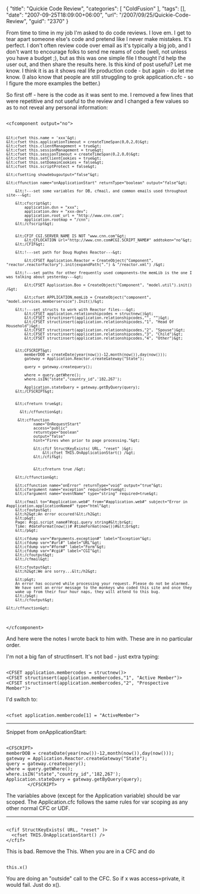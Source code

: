 {
	"title": "Quickie Code Review",
	"categories": [
		"ColdFusion"
	],
	"tags": [],
	"date": "2007-09-25T18:09:00+06:00",
	"url": "/2007/09/25/Quickie-Code-Review",
	"guid": "2370"
}

From time to time in my job I'm asked to do code reviews. I love em. I get to tear apart someone else's code and pretend like I never make mistakes. It's perfect. I don't often review code over email as it's typically a big job, and I don't want to encourage folks to send me reams of code (well, not unless you have a budget ;), but as this was one simple file I thought I'd help the user out, and then share the results here. Is this kind of post useful? Let me know. I think it is as it shows real life production code - but again - do let me know. (I also know that people are still struggling to grok application.cfc - so I figure the more examples the better.)

So first off - here is the code as it was sent to me. I removed a few lines that were repetitive and not useful to the review and I changed a few values so as to not reveal any personal information:

<code>
&lt;cfcomponent output="no"&gt;

	&lt;cfset this.name = 'xxx'&gt;
	&lt;cfset this.applicationTimeout = createTimeSpan(0,0,2,0)&gt;
	&lt;cfset this.clientManagement = true&gt;
	&lt;cfset this.sessionManagement = true&gt;
	&lt;cfset this.sessionTimeout = createTimeSpan(0,2,0,0)&gt;
	&lt;cfset this.setClientCookies = true&gt;
	&lt;cfset this.setDomainCookies = false&gt;
	&lt;cfset this.scriptProtect = false&gt;

	&lt;cfsetting showdebugoutput="false"&gt;
	
	&lt;cffunction name="onApplicationStart" returnType="boolean" output="false"&gt;
		
		&lt;!---set some variables for DB, cfmail, and common emails used throughout site---&gt;
		
		&lt;cfscript&gt;
			application.dsn = "xxx";
			application.dev = "xxx-dev";
			application.root_url = "http://www.cnn.com";
			application.rootmap = "/cnn";
		&lt;/cfscript&gt;
		
		
		&lt;CFIF CGI.SERVER_NAME IS NOT "www.cnn.com"&gt;
			&lt;CFLOCATION url="http://www.cnn.com#CGI.SCRIPT_NAME#" addtoken="no"&gt;
		&lt;/CFIF&gt;
		
		&lt;!---set path for Doug Hughes Reactor---&gt;
		
			&lt;CFSET Application.Reactor = CreateObject("Component", "reactor.reactorFactory").init(expandPath(".") & "/reactor.xml") /&gt;
		
		&lt;!---set paths for other frequently used components-the memLib is the one I was talking about yesterday---&gt;
		
			&lt;CFSET Application.Boo = CreateObject("Component", "model.util").init() /&gt;
			
			&lt;cfset APPLICATION.memLib = CreateObject("component", "model.services.memberservice").Init()/&gt;
		
		&lt;!---set structs to work with Reactor files---&gt;
			&lt;CFSET application.relationshipcodes = structnew()&gt;
			&lt;CFSET structinsert(application.relationshipcodes,"", "")&gt;
			&lt;CFSET structinsert(application.relationshipcodes,"1", "Head Of Household")&gt;
			&lt;CFSET structinsert(application.relationshipcodes,"2", "Spouse")&gt;
			&lt;CFSET structinsert(application.relationshipcodes,"3", "Child")&gt;
			&lt;CFSET structinsert(application.relationshipcodes,"4", "Other")&gt;
		
			
		&lt;CFSCRIPT&gt;
			memberDOB = createDate(year(now())-12,month(now()),day(now()));
			gateway = Application.Reactor.createGateway("State");
			
			query = gateway.createquery();
		
			where = query.getWhere();
			where.isIN("state","country_id",'182,267');
			
			Application.stateQuery = gateway.getByQuery(query);
		&lt;/CFSCRIPT&gt;

		
		&lt;cfreturn true&gt;
		
		  &lt;/cffunction&gt;
		
		 &lt;cffunction
                name="OnRequestStart"
                access="public"
                returntype="boolean"
                output="false"
                hint="Fires when prior to page processing."&gt;

                &lt;cfif StructKeyExists( URL, "reset" )&gt;
					&lt;cfset THIS.OnApplicationStart() /&gt;
                &lt;/cfif&gt;

              
                &lt;cfreturn true /&gt;
      
		&lt;/cffunction&gt;
	
		&lt;cffunction name="onError" returnType="void" output="true"&gt;
		&lt;cfargument name="exception" required=true&gt;
		&lt;cfargument name="eventName" type="string" required=true&gt;

		&lt;cfmail to="#application.web#" from="#application.web#" subject="Error in #application.applicationName#" type="html"&gt;
		&lt;cfoutput&gt;
		&lt;h2&gt;An error occured!&lt;/h2&gt;
		&lt;p&gt;
		Page: #cgi.script_name#?#cgi.query_string#&lt;br&gt;
		Time: #dateFormat(now())# #timeFormat(now())#&lt;br&gt;
		&lt;/p&gt;
		
		&lt;cfdump var="#arguments.exception#" label="Exception"&gt;
		&lt;cfdump var="#url#" label="URL"&gt;
		&lt;cfdump var="#form#" label="Form"&gt;
		&lt;cfdump var="#cgi#" label="CGI"&gt;
		&lt;/cfoutput&gt;
		&lt;/cfmail&gt;
		
		&lt;cfoutput&gt;
		&lt;h2&gt;We are sorry...&lt;/h2&gt;
		
		&lt;p&gt;
		An error has occured while processing your request. Please do not be alarmed.
		We have sent an error message to the monkeys who coded this site and once they
		wake up from their four hour naps, they will attend to this bug.
		&lt;/p&gt;
		&lt;/cfoutput&gt;
		
	&lt;/cffunction&gt;

&lt;/cfcomponent&gt;
</code>

And here were the notes I wrote back to him with. These are in no particular order.

I'm not a big fan of structInsert. It's not bad - just extra typing:

<code>
&lt;CFSET application.membercodes = structnew()&gt;
&lt;CFSET structinsert(application.membercodes,"1", "Active Member")&gt;
&lt;CFSET structinsert(application.membercodes,"2", "Prospective Member")&gt;
</code>

I'd switch to:

<code>
&lt;cfset application.membercode[1] = "ActiveMember"&gt; 
</code>

<hr />

Snippet from onApplicationStart:

<code>
&lt;CFSCRIPT&gt;
memberDOB = createDate(year(now())-12,month(now()),day(now()));
gateway = Application.Reactor.createGateway("State");
query = gateway.createquery();
where = query.getWhere();
where.isIN("state","country_id",'182,267');
Application.stateQuery = gateway.getByQuery(query);
        &lt;/CFSCRIPT&gt;
</code>


The variables above (except for the Application variable) should be var scoped. The Application.cfc follows the same rules for var scoping as any other normal CFC or UDF.

<hr />

<code>
&lt;cfif StructKeyExists( URL, "reset" )&gt;
  &lt;cfset THIS.OnApplicationStart() /&gt;
&lt;/cfif&gt;
</code>

This is bad. Remove the This. When you are in a CFC and do

<code>
this.x()
</code>

You are doing an "outside" call to the CFC. So if x was access=private, it would fail. Just do x().